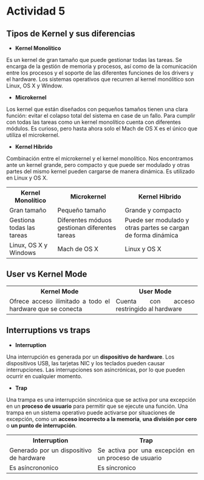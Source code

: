 # Actividad 5

## Tipos de Kernel y sus diferencias

- **Kernel Monolítico**

Es un kernel de gran tamaño que puede gestionar todas las
tareas. Se encarga de la gestión de memoria y procesos, así
como de la comunicación entre los procesos y el soporte de
las diferentes funciones de los drivers y el hardware. Los
sistemas operativos que recurren al kernel monólitico son
Linux, OS X y Window.

- **Microkernel**

Los kernel que están diseñados con pequeños tamaños tienen una
clara función: evitar el colapso total del sistema en case de
un fallo. Para cumplir con todas las tareas como un kernel
monolítico cuenta con diferentes módulos. Es curioso, pero hasta
ahora solo el Mach de OS X es el único que utiliza el microkernel.

- **Kernel Híbrido**

Combinación entre el microkernel y el kernel monolítico. Nos
encontramos ante un kernel grande, pero compacto y que puede ser
modulado y otras partes del mismo kernel pueden cargarse de
manera dinámica. Es utilizado en Linux y OS X.

<table>
    <tr>
        <th>Kernel Monolítico</th>
        <th>Microkernel</th>
        <th>Kernel Híbrido</th>
    </tr>
    <tr>
        <td>Gran tamaño</td>
        <td>Pequeño tamaño</td>
        <td>Grande y compacto</td>
    </tr>
    <tr>
        <td>Gestiona todas las tareas</td>
        <td>Diferentes móduos gestionan diferentes tareas</td>
        <td>Puede ser modulado y otras partes se cargan de forma dinámica</td>
    </tr>
    <tr>
        <td>Linux, OS X y Windows</td>
        <td>Mach de OS X</td>
        <td>Linux y OS X</td>
    </tr>
</table>

## User vs Kernel Mode

<table>
    <tr>
        <th>Kernel Mode</th>
        <th>User Mode</th>
    </tr>
    <tr>
        <td align="justify">
            Ofrece acceso ilimitado a todo el hardware que se conecta
        </td>
        <td align="justify">
            Cuenta con acceso restringido al hardware
        </td>
    </tr>

</table>

## Interruptions vs traps

- **Interruption**

Una interrupción es generada por un **dispositivo de hardware**. Los
dispositivos USB, las tarjetas NIC y los teclados pueden causar
interrupciones. Las interrupciones son asincrónicas, por lo que pueden
ocurrir en cualquier momento.

- **Trap**

Una trampa es una interrupción sincrónica que se activa por una excepción
en un **proceso de usuario** para permitir que se ejecute una función. Una
trampa en un sistema operativo puede activarse por situaciones de excepción,
como un **acceso incorrecto a la memoria**, **una división por cero** o
**un punto de interrupción**.

<table>
    <tr>
        <th>Interruption</th>
        <th>Trap</th>
    </tr>
    <tr>
        <td align="justify">
            Generado por un dispositivo de hardware
        </td>
        <td align="justify">
            Se activa por una excepción en un proceso de usuario
        </td>
    </tr>
    <tr>
        <td align="justify">
            Es asíncrononico
        </td>
        <td align="justify">
            Es síncronico
        </td>
    </tr>

</table>
